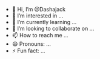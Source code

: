 - 👋 Hi, I’m @Dashajack
- 👀 I’m interested in ...
- 🌱 I’m currently learning ...
- 💞️ I’m looking to collaborate on ...
- 📫 How to reach me ...
- 😄 Pronouns: ...
- ⚡ Fun fact: ...

<!---
Dashajack/Dashajack is a ✨ special ✨ repository because its `README.md` (this file) appears on your GitHub profile.
You can click the Preview link to take a look at your changes.
--->
